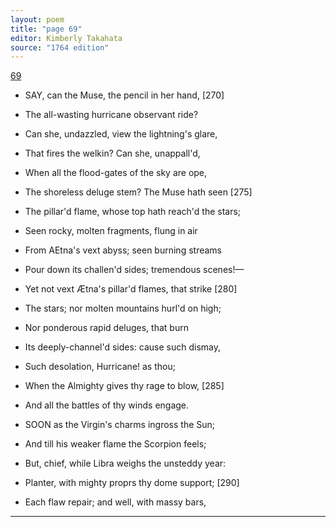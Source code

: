 ```yaml
---
layout: poem
title: "page 69"
editor: Kimberly Takahata
source: "1764 edition"
---
```



[69]()

- SAY, can the Muse, the pencil in her hand, [270]
- The all-wasting hurricane observant ride?
- Can she, undazzled, view the lightning's glare,
- That fires the welkin? Can she, unappall'd,
- When all the flood-gates of the sky are ope,
- The shoreless deluge stem? The Muse hath seen [275]
- The pillar'd flame, whose top hath reach'd the stars;
- Seen rocky, molten fragments, flung in air
- From AEtna's vext abyss; seen burning streams
- Pour down its challen'd sides; tremendous scenes!—
- Yet not vext Ætna's pillar'd flames, that strike [280]
- The stars; nor molten mountains hurl'd on high;
- Nor ponderous rapid deluges, that burn
- Its deeply-channel'd sides: cause such dismay,
- Such desolation, Hurricane! as thou;
- When the Almighty gives thy rage to blow, [285]
- And all the battles of thy winds engage.

- SOON as the Virgin's charms ingross the Sun;
- And till his weaker flame the Scorpion feels;
- But, chief, while Libra weighs the unsteddy year:
- Planter, with mighty proprs thy dome support; [290]
- Each flaw repair; and well, with massy bars,

---
